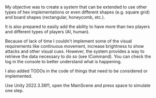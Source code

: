 My objective was to create a system that can be extended to use other types of hex implementations or even different shapes (e.g. square grid) and board shapes (rectangular, honeycomb, etc.).

It is also prepared to easily add the ability to have more than two players and different types of players (AI, human).

Because of lack of time I couldn't implement some of the visual requirements like continuous movement, increase brightness to show attacks and other visual cues. However, the system provides a way to retrieve the data necessary to do so (see ICommand). You can check the log in the console to better understand what is happening.

I also added TODOs in the code of things that need to be considered or implemented.

Use Unity 2022.3.36f1, open the MainScene and press space to simulate one step.